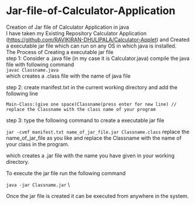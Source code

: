 # Jar-file-of-Calculator-Application
Creation of Jar file of Calculator Application in java \
I have taken my Existing Repository Calculator Application (https://github.com/RAVIKIRAN-DHULIPALA/Calculator-Applet) and Created a executable jar file which can run on any OS in which java is installed. \
The Process of Creating a executable jar file \
step 1: Consider a .java file (in my case it is Calculator.java) compile the java file with following command \
        ```javac Classname.java```     
which creates a .class file with the name of java file 
        
step 2: create manifest.txt in the current working directory and add the following line 

```Main-Class:(give one space)Classname(press enter for new line) // replace the Classname with the class name of your program``` 

step 3: type the following command to create a executable jar file 

```jar -cvmf manifest.txt name_of_jar_file.jar Classname.class``` 
replace the name_of_jar_file as you like and replace the Classname with the name of your class in the program.  

which creates a .jar file with the name you have given in your working directory. 

To execute the jar file run the following command 

```java -jar Classname.jar``` \

Once the jar file is created it can be executed from anywhere in the system.  


